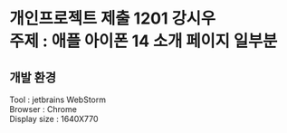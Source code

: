 # 개인프로젝트 제출 1201 강시우<br>주제 : 애플 아이폰 14 소개 페이지 일부분

## 개발 환경
Tool : jetbrains WebStorm <br>
Browser : Chrome <br>
Display size : 1640X770
